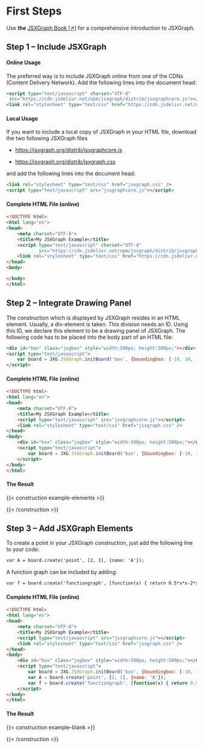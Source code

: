 # First Steps

Use <b>the</b> <a href="https://ipesek.github.io/jsxgraphbook/" target="_blank">JSXGraph Book [↗]</a> for a comprehensive introduction to JSXGraph.

## Step 1 – Include JSXGraph

#### Online Usage

The preferred way is to include JSXGraph online from one of the CDNs (Content Delivery Network).
Add the following lines into the document head:

```html
<script type="text/javascript" charset="UTF-8"
 src="https://cdn.jsdelivr.net/npm/jsxgraph/distrib/jsxgraphcore.js"></script>
<link rel="stylesheet" type="text/css" href="https://cdn.jsdelivr.net/npm/jsxgraph/distrib/jsxgraph.css" />
```

#### Local Usage

If you want to include a local copy of JSXGraph in your HTML file,
download the two following JSXGraph files

* <https://jsxgraph.org/distrib/jsxgraphcore.js>

* <https://jsxgraph.org/distrib/jsxgraph.css>

and add the following lines into the document head:

```html
<link rel="stylesheet" type="text/css" href="jsxgraph.css" />
<script type="text/javascript" src="jsxgraphcore.js"></script>
```

#### Complete HTML File (online) 

```html
<!DOCTYPE html>
<html lang="en">
<head>
    <meta charset="UTF-8">
    <title>My JSXGraph Example</title>
    <script type="text/javascript" charset="UTF-8"
            src="https://cdn.jsdelivr.net/npm/jsxgraph/distrib/jsxgraphcore.js"></script>
    <link rel="stylesheet" type="text/css" href="https://cdn.jsdelivr.net/npm/jsxgraph/distrib/jsxgraph.css" />
</head>
<body>

</body>
</html>
```

## Step 2 – Integrate Drawing Panel

The construction which is displayed by JSXGraph resides in an HTML element. 
Usually, a div-element is taken. 
This division needs an ID. 
Using this ID, we declare this element to be a drawing panel of JSXGraph.
The following code has to be placed into the body part of an HTML file:

```html
<div id="box" class="jxgbox" style="width:500px; height:500px;"></div>
<script type="text/javascript">
    var board = JXG.JSXGraph.initBoard('box', {boundingbox: [-10, 10, 10, -10], axis:true});
</script>
```

#### Complete HTML File (online)

```html
<!DOCTYPE html>
<html lang="en">
<head>
    <meta charset="UTF-8">
    <title>My JSXGraph Example</title>
    <script type="text/javascript" src="jsxgraphcore.js"></script>
    <link rel="stylesheet" type="text/css" href="jsxgraph.css" />
</head>
<body>
    <div id="box" class="jxgbox" style="width:500px; height:500px;"></div>
    <script type="text/javascript">
        var board = JXG.JSXGraph.initBoard('box', {boundingbox: [-10, 10, 10, -10], axis:true});
    </script>
</body>
</html>
```

#### The Result

{{< construction example-elements >}}
<script type = "text/javascript">
    (function () {
        const BOARDID = 'example-elements';
        const board = JXG.JSXGraph.initBoard(BOARDID, {boundingbox: [-10, 10, 10, -10], axis:true});
    })();
</script> 
{{< /construction >}}

## Step 3 – Add JSXGraph Elements

To create a point in your JSXGraph construction, just add the following line to your code:

```html
var A = board.create('point', [2, 1], {name: 'A'});
```

A function graph can be included by adding:

```html
var f = board.create('functiongraph', [function(x) { return 0.5*x*x-2*x;}], {strokeWidth: 3});
```

#### Complete HTML File (online)

```html
<!DOCTYPE html>
<html lang="en">
<head>
    <meta charset="UTF-8">
    <title>My JSXGraph Example</title>
    <script type="text/javascript" src="jsxgraphcore.js"></script>
    <link rel="stylesheet" type="text/css" href="jsxgraph.css" />
</head>
<body>
    <div id="box" class="jxgbox" style="width:500px; height:500px;"></div>
    <script type="text/javascript">
        var board = JXG.JSXGraph.initBoard('box', {boundingbox: [-10, 10, 10, -10], axis:true});
        var A = board.create('point', [2, 1], {name: 'A'});
        var f = board.create('functiongraph', [function(x) { return 0.5*x*x-2*x;}], {strokeWidth: 3});
    </script>
</body>
</html>
```

#### The Result

{{< construction example-blank >}}
<script type = "text/javascript">
    (function () {
        const BOARDID = 'example-blank';
        const board = JXG.JSXGraph.initBoard(BOARDID, {boundingbox: [-10, 10, 10, -10], axis:true});
        var A = board.create('point', [2, 1], {name: 'A'});
        var f = board.create('functiongraph', [function(x) { return 0.5*x*x-2*x;}], {strokeWidth: 3});
    })();
</script> 
{{< /construction >}}

